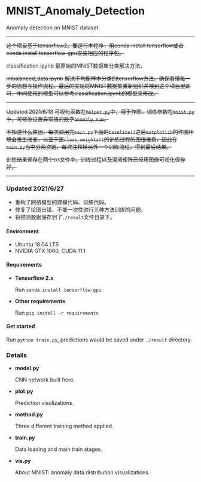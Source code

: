 # MNIST_Anomaly_Detection
Anomaly detection on MNIST dataset.

---
~~这个项目基于tensorflow2。要运行本程序，用conda install tensorflow或者conda install tensorflow-gpu安装相应的程序包。~~

classification.ipynb
最原始的MNIST数据集分类解决方法。

~~imbalanced_data.ipynb~~
~~解决不均衡样本分类的tensorflow方法。确保看懂每一步的思想与操作流程。最后的实现将MNIST数据集重新组织并喂到这个项目里即可，中间使用的模型可以参考classification.ipynb的模型来修改。~~

----
~~Updated 2021/6/13~~
~~可视化函数在`helper.py`中，用于作图。训练参数在`mnist.py`中，可修改设置异常值的数字`anomaly_num`。~~

~~不知道什么原因，每次调用完`main.py`下面的`baseline()`之后`matplotlib`的作图环境会发生改变，以至于画`class_weights()`的训练过程的图很难看，因此在`main.py`当中分两次跑，每次注释掉另外一个训练流程，得到最后结果。~~

~~训练结果保存在两个txt文件中。训练过程以及混淆矩阵已经用图像可视化保存好。~~

----
### Updated 2021/6/27

- 重构了网络模型的建模代码、训练代码。
- 修复了绘图出错、不能一次性进行三种方法训练的问题。
- 将预测数据保存到了`./result`文件目录下。

#### Environment
- Ubuntu 18.04 LTS
- NVIDIA GTX 1060, CUDA 11.1

#### Requirements
- **Tensorflow 2.x**

    Run `conda install tensorflow-gpu`

- **Other requirements**

    Run `pip install -r requirements`
    
#### Get started
Run `python train.py`, predictions would be saved under `./result` directory.

### Details
- **model.py**

    CNN network built here.

- **plot.py**

    Prediction visulizations.

- **method.py**

    Three different training method applied.

- **train.py**

    Data loading and main train stages.

- **vis.py**

    About MNIST: anomaly data distribution visualizations.